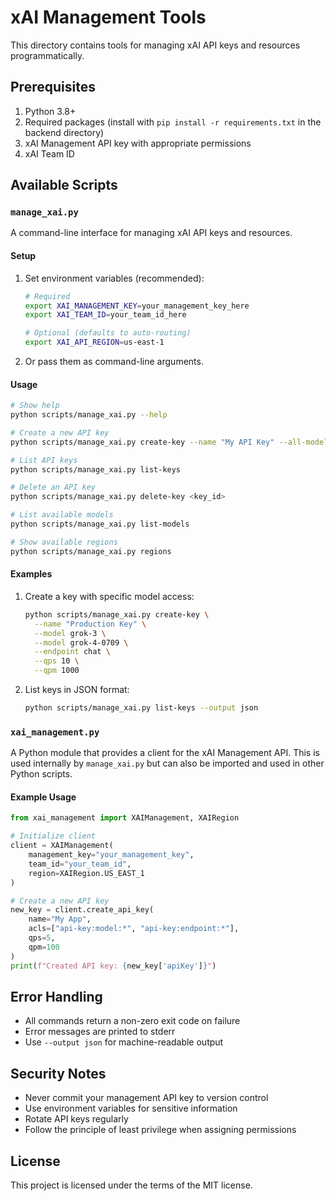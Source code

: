 # xAI Management Tools

This directory contains tools for managing xAI API keys and resources programmatically.

## Prerequisites

1. Python 3.8+
2. Required packages (install with `pip install -r requirements.txt` in the backend directory)
3. xAI Management API key with appropriate permissions
4. xAI Team ID

## Available Scripts

### `manage_xai.py`

A command-line interface for managing xAI API keys and resources.

#### Setup

1. Set environment variables (recommended):
   ```bash
   # Required
   export XAI_MANAGEMENT_KEY=your_management_key_here
   export XAI_TEAM_ID=your_team_id_here
   
   # Optional (defaults to auto-routing)
   export XAI_API_REGION=us-east-1
   ```

2. Or pass them as command-line arguments.

#### Usage

```bash
# Show help
python scripts/manage_xai.py --help

# Create a new API key
python scripts/manage_xai.py create-key --name "My API Key" --all-models --all-endpoints

# List API keys
python scripts/manage_xai.py list-keys

# Delete an API key
python scripts/manage_xai.py delete-key <key_id>

# List available models
python scripts/manage_xai.py list-models

# Show available regions
python scripts/manage_xai.py regions
```

#### Examples

1. Create a key with specific model access:
   ```bash
   python scripts/manage_xai.py create-key \
     --name "Production Key" \
     --model grok-3 \
     --model grok-4-0709 \
     --endpoint chat \
     --qps 10 \
     --qpm 1000
   ```

2. List keys in JSON format:
   ```bash
   python scripts/manage_xai.py list-keys --output json
   ```

### `xai_management.py`

A Python module that provides a client for the xAI Management API. This is used internally by `manage_xai.py` but can also be imported and used in other Python scripts.

#### Example Usage

```python
from xai_management import XAIManagement, XAIRegion

# Initialize client
client = XAIManagement(
    management_key="your_management_key",
    team_id="your_team_id",
    region=XAIRegion.US_EAST_1
)

# Create a new API key
new_key = client.create_api_key(
    name="My App",
    acls=["api-key:model:*", "api-key:endpoint:*"],
    qps=5,
    qpm=100
)
print(f"Created API key: {new_key['apiKey']}")
```

## Error Handling

- All commands return a non-zero exit code on failure
- Error messages are printed to stderr
- Use `--output json` for machine-readable output

## Security Notes

- Never commit your management API key to version control
- Use environment variables for sensitive information
- Rotate API keys regularly
- Follow the principle of least privilege when assigning permissions

## License

This project is licensed under the terms of the MIT license.
